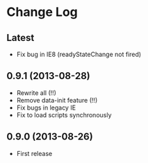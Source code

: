 
# Change Log

## Latest

- Fix bug in IE8 (readyStateChange not fired)

## 0.9.1 (2013-08-28)

- Rewrite all (!!)
- Remove data-init feature (!!)
- Fix bugs in legacy IE
- Fix to load scripts synchronously

## 0.9.0 (2013-08-26)

- First release